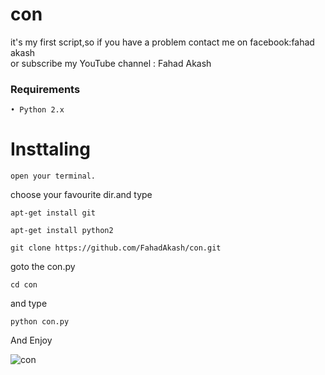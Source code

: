 # con

it's my first script,so if you have a problem contact me on facebook:fahad akash<br>
or subscribe my YouTube channel : Fahad Akash

### Requirements

``• Python 2.x ``

# Insttaling

``
open your terminal.
``

choose your favourite dir.and type

``
apt-get install git
``

``
apt-get install python2
``

``
git clone https://github.com/FahadAkash/con.git
``


goto the con.py

``
cd con
``

and type

``
python con.py
``

And Enjoy <br>




![con](http://www.auplod.com/u/oaludpa7a9c.gif)<br>
